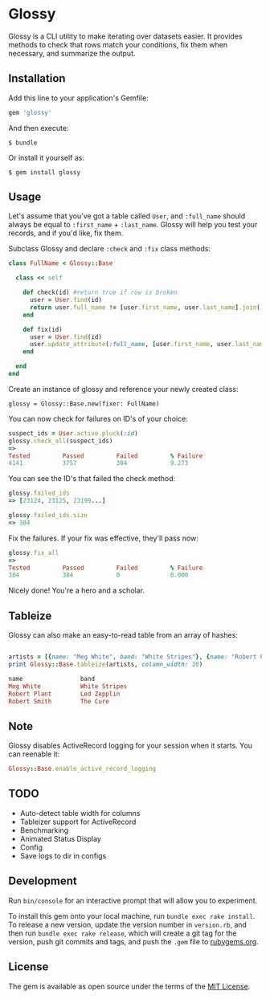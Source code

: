 # Glossy
Glossy is a CLI utility to make iterating over datasets easier. It provides methods to check that rows match your conditions, fix them when necessary, and summarize the output.

## Installation

Add this line to your application's Gemfile:

```ruby
gem 'glossy'
```

And then execute:

    $ bundle

Or install it yourself as:

    $ gem install glossy

## Usage

Let's assume that you've got a table called `User`, and `:full_name` should always be equal to `:first_name` + `:last_name`. Glossy will help you test your records, and if you'd like, fix them.

Subclass Glossy and declare `:check` and `:fix` class methods:

```ruby
class FullName < Glossy::Base

  class << self

    def check(id) #return true if row is broken
      user = User.find(id)
      return user.full_name != [user.first_name, user.last_name].join(' ')
    end

    def fix(id)
      user = User.find(id)
      user.update_attribute(:full_name, [user.first_name, user.last_name].join(' '))
    end

  end
end
```


Create an instance of glossy and reference your newly created class:
```
glossy = Glossy::Base.new(fixer: FullName)
```

You can now check for failures on ID's of your choice:

```ruby
suspect_ids = User.active.pluck(:id)
glossy.check_all(suspect_ids)
=> 
Tested         Passed         Failed         % Failure      
4141           3757           384            9.273      
```


You can see the ID's that failed the check method:
```ruby
glossy.failed_ids
=> [23124, 23125, 23199...]

glossy.failed_ids.size
=> 384
```

Fix the failures. If your fix was effective, they'll pass now:
```ruby
glossy.fix_all
=> 
Tested         Passed         Failed         % Failure      
384            384            0              0.000          
```

Nicely done! You're a hero and a scholar.

## Tableize

Glossy can also make an easy-to-read table from an array of hashes:
```ruby

artists = [{name: "Meg White", band: "White Stripes"}, {name: "Robert Plant", band: "Led Zepplin"}, {name: "Robert Smith", band: "The Cure"}]
print Glossy::Base.tableize(artists, column_width: 20)

name                band                
Meg White           White Stripes       
Robert Plant        Led Zepplin         
Robert Smith        The Cure            


```

## Note
Glossy disables ActiveRecord logging for your session when it starts. You can reenable it:
```ruby
Glossy::Base.enable_active_record_logging
```

## TODO
- Auto-detect table width for columns
- Tableizer support for ActiveRecord
- Benchmarking
- Animated Status Display
- Config
- Save logs to dir in configs 


## Development

Run `bin/console` for an interactive prompt that will allow you to experiment.

To install this gem onto your local machine, run `bundle exec rake install`. To release a new version, update the version number in `version.rb`, and then run `bundle exec rake release`, which will create a git tag for the version, push git commits and tags, and push the `.gem` file to [rubygems.org](https://rubygems.org).

## License

The gem is available as open source under the terms of the [MIT License](http://opensource.org/licenses/MIT).

